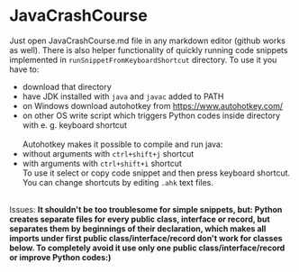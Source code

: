 # JavaCrashCourse

Just open JavaCrashCourse.md file in any markdown editor (github works as well).
There is also helper functionality of quickly running code snippets implemented in `runSnippetFromKeyboardShortcut` directory. To use it you have to:
- download that directory
- have JDK installed with `java` and `javac` added to PATH
- on Windows download autohotkey from https://www.autohotkey.com/
- on other OS write script which triggers Python codes inside directory with e. g. keyboard shortcut
<br><br>Autohotkey makes it possible to compile and run java:
- without arguments with `ctrl+shift+j` shortcut
- with arguments with `ctrl+shift+i` shortcut
<br>To use it select or copy code snippet and then press keyboard shortcut.
You can change shortcuts by editing `.ahk` text files.
<br><br>

Issues:
<b>It shouldn't be too troublesome for simple snippets, but:<b>
Python creates separate files for every public class, interface or record, but separates them by beginnings of their declaration, which makes all imports under first public class/interface/record don't work for classes below. To completely avoid it use only one public class/interface/record or improve Python codes:)
